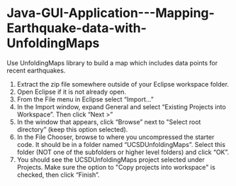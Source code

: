 # Java-GUI-Application---Mapping-Earthquake-data-with-UnfoldingMaps
Use UnfoldingMaps library to build a map which includes data points for recent earthquakes.


1. Extract the zip file somewhere outside of your Eclipse
workspace folder.
2. Open Eclipse if it is not already open.
3. From the File menu in Eclipse select “Import…”
4. In the Import window, expand General and select “Existing
Projects into Workspace”. Then click “Next >”
5. In the window that appears, click “Browse” next to
"Select root directory” (keep this option selected).
6. In the File Chooser, browse to where you uncompressed the
starter code. It should be in a folder named “UCSDUnfoldingMaps”. Select this
folder (NOT one of the subfolders or higher level folders) and click “OK”.
7. You should see the UCSDUnfoldingMaps project selected
under Projects. Make sure the option to "Copy projects into
workspace" is checked, then click “Finish”.
